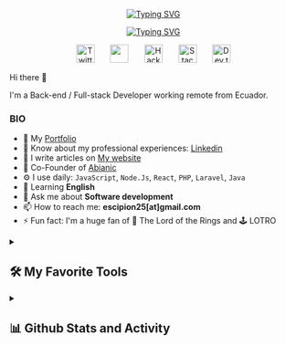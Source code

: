 <p align="center">
    <a href="https://git.io/typing-svg"><img src="https://readme-typing-svg.demolab.com?font=JetBrains+Mono&weight=600&size=25&duration=1&pause=1000&color=094067&center=true&repeat=false&width=500&lines=Cristhian+Garc%C3%ADa+V%C3%A9lez" alt="Typing SVG" /></a>
</p>
<p align="center">
    <a href="https://git.io/typing-svg"><img src="https://readme-typing-svg.demolab.com?font=JetBrains+Mono&weight=600&size=25&duration=3000&pause=1000&color=094067&center=true&width=500&lines=Back-end+%2F+Full-stack+developer;10%2B+Years+of+coding+experience;Allways+learning+new+things!" alt="Typing SVG" /></a>
</p>

<p align="center">
  <a href="https://twitter.com/crisgarlez"><img width="32px" alt="Twitter" title="Twitter" src="https://raw.githubusercontent.com/rahuldkjain/github-profile-readme-generator/master/src/images/icons/Social/twitter.svg"/></a>
  &#8287;&#8287;&#8287;&#8287;&#8287;
  <a href="https://linkedin.com/in/crisgarlez" alt="Linkedin" title="Linkedin"><img width="32px" src="https://raw.githubusercontent.com/rahuldkjain/github-profile-readme-generator/master/src/images/icons/Social/linked-in-alt.svg"/></a>
  &#8287;&#8287;&#8287;&#8287;&#8287;
  <a href="https://www.hackerrank.com/crisgarlez"><img width="32px" alt="HackerRank" title="HackerRank" src="https://raw.githubusercontent.com/rahuldkjain/github-profile-readme-generator/master/src/images/icons/Social/hackerrank.svg"></a>
  &#8287;&#8287;&#8287;&#8287;&#8287;
  <a href="https://stackoverflow.com/users/5083689"><img width="32px" alt="StackOverflow" title="StackOverflow" src="https://raw.githubusercontent.com/rahuldkjain/github-profile-readme-generator/master/src/images/icons/Social/stack-overflow.svg"/></a>
  &#8287;&#8287;&#8287;&#8287;&#8287;
  <a href="https://dev.to/crisgarlez"><img width="32px" alt="Dev.to" title="Dev.to" src="https://raw.githubusercontent.com/rahuldkjain/github-profile-readme-generator/master/src/images/icons/Social/devto.svg"/></a>
</p>

Hi there 👋

I'm a Back-end / Full-stack Developer working remote from Ecuador.

<h3>BIO</h3>

- 💼 My [Portfolio](https://github.com/crisgarlez/portfolio)
- 📄 Know about my professional experiences: [Linkedin](https://www.linkedin.com/in/crisgarlez/)
- 📝 I write articles on [My website](https://crisgarlez.com/)
- 🌱 Co-Founder of [Abianic](https://abianic.com)
- ⚙️ I use daily: `JavaScript`, `Node.Js`, `React`, `PHP`, `Laravel`, `Java`
- 📖 Learning **English**
- 💬 Ask me about **Software development**
- 📫 How to reach me: **escipion25[at]gmail.com**
- ⚡️ Fun fact: I'm a huge fan of 🌋 The Lord of the Rings and 🕹️ LOTRO

<details> 
  <summary><h2>🛠️ My Favorite Tools</h2></summary>
  <h3>👨‍💻 Programming and Markup Languages</h3>
  <p>
    <a href="https://github.com/search?q=user%3Acrisgarlez+language%3Aphp"><img alt="PHP" src="https://img.shields.io/badge/PHP-777BB4.svg?logo=php&logoColor=white"></a>
    <a href="https://github.com/search?q=user%3Acrisgarlez+language%3AtypeScript"><img alt="TypeScript" src="https://img.shields.io/badge/TypeScript-007ACC.svg?logo=typescript&logoColor=white"></a>
    <a href="https://github.com/search?q=user%3Acrisgarlez+language%3Ajavascript"><img alt="JavaScript" src="https://img.shields.io/badge/JavaScript-F7DF1E.svg?logo=javascript&logoColor=black"></a>
    <a href="https://github.com/search?q=user%3Acrisgarlez+language%3Ahtml"><img alt="HTML" src="https://img.shields.io/badge/HTML-E34F26.svg?logo=html5&logoColor=white"></a>
    <a href="https://github.com/search?q=user%3Acrisgarlez+language%3Acss"><img alt="CSS" src="https://img.shields.io/badge/CSS-1572B6.svg?logo=css3&logoColor=white"></a>
    <a href="https://github.com/search?q=user%3Acrisgarlez+language%3Ajavascript"><img alt="Node.js" src="https://img.shields.io/badge/Node.js-43853D.svg?logo=node.js&logoColor=white"></a>
    <a href="https://github.com/search?q=user%3Acrisgarlez+language%3Ajava"><img alt="Java" src="https://custom-icon-badges.demolab.com/badge/Java-007396.svg?logo=java&logoColor=white"></a>
    <a href="https://github.com/search?q=user%3Acrisgarlez+language%3Amarkdown"><img alt="Markdown" src="https://img.shields.io/badge/Markdown-000000.svg?logo=markdown&logoColor=white"></a>
  </p>

  <h3>🧰 Frameworks and Libraries</h3>

  <p>
      <a href="#"><img alt="Next.js" src="https://custom-icon-badges.demolab.com/badge/Next.js-black.svg?logo=Next.js&logoColor=white"></a>
      <a href="#"><img alt="NestJs" src="https://custom-icon-badges.demolab.com/badge/NestJs-black.svg?logo=nestjs&logoColor=white"></a>
      <a href="#"><img alt="Laravel" src="https://custom-icon-badges.demolab.com/badge/laravel-red.svg?logo=laravel&logoColor=white"></a>
      <a href="#"><img alt="Tailwindcss" src="https://custom-icon-badges.demolab.com/badge/tailwindcss-blue.svg?logo=tailwindcss&logoColor=white"></a>
      <a href="#"><img alt="React" src="https://img.shields.io/badge/React-20232a.svg?logo=react&logoColor=%2361DAFB"></a>
      <a href="#"><img alt="Symfony" src="https://img.shields.io/badge/Symfony-111111.svg?logo=symfony&logoColor=white"></a>
      <a href="#"><img alt="Angular" src="https://custom-icon-badges.demolab.com/badge/angular-red.svg?logo=angular&logoColor=white"></a>
      <a href="#"><img alt="Spring" src="https://custom-icon-badges.demolab.com/badge/spring-green.svg?logo=spring&logoColor=white"></a>
      <a href="#"><img alt="Redux" src="https://custom-icon-badges.demolab.com/badge/redux-blue.svg?logo=redux&logoColor=white"></a>
  </p>

  <h3>🗄️ Software as a Service</h3>

  <p>
      <a href="#"><img alt="AWS" src ="https://custom-icon-badges.demolab.com/badge/aws-yellow.svg?logo=aws&logoColor=white"></a>
      <a href="#"><img alt="Vercel" src="https://img.shields.io/badge/Vercel-000000.svg?logo=vercel&logoColor=white"></a>
      <a href="#"><img alt="GitLab" src="https://custom-icon-badges.demolab.com/badge/gitlab-orange.svg?logo=gitlab&logoColor=white"></a>
      <a href="#"><img alt="Notion" src="https://img.shields.io/badge/Notion-010101.svg?logo=notion&logoColor=white"></a>
      <a href="#"><img alt="Jira" src="https://custom-icon-badges.demolab.com/badge/jira-blue.svg?logo=jira&logoColor=white"></a>
      <a href="#"><img alt="BitBucket" src="https://custom-icon-badges.demolab.com/badge/bitbucket-blue.svg?logo=bitbucket&logoColor=white"></a>
      
  </p>

  <h3>💻 Software</h3>

  <p>
      <a href="#"><img alt="MySQL" src="https://img.shields.io/badge/MySQL-00f.svg?logo=mysql&logoColor=white"></a>
      <a href="#"><img alt="Oracle" src ="https://img.shields.io/badge/Oracle-F00000.svg?logo=oracle&logoColor=white"></a>
      <a href="#"><img alt="MongoDB" src ="https://img.shields.io/badge/MongoDB-4ea94b.svg?logo=mongodb&logoColor=white"></a>
      <a href="#"><img alt="Docker" src="https://custom-icon-badges.demolab.com/badge/Docker-blue?logo=docker&logoColor=white"></a>
      <a href="#"><img alt="PostgreSQL" src ="https://img.shields.io/badge/PostgreSQL-316192.svg?logo=postgresql&logoColor=white"></a>
      <a href="#"><img alt="RabbitMQ" src="https://custom-icon-badges.demolab.com/badge/rabbitmq-yellow.svg?logo=rabbitmq&logoColor=white"></a>
      <a href="#"><img alt="Git" src="https://img.shields.io/badge/Git-F05033.svg?logo=git&logoColor=white"></a>
  </p>

  <h3>🧰 Tools</h3>

  <p>
      <a href="#"><img alt="Visual Studio Code" src="https://img.shields.io/badge/Visual%20Studio%20Code-0078d7.svg?logo=visual-studio-code&logoColor=white"></a>
      <a href="#"><img alt="Postman" src="https://img.shields.io/badge/Postman-FF6C37?logo=postman&logoColor=white"></a>
      <a href="#"><img alt="Stack Overflow" src="https://img.shields.io/badge/-Stack%20Overflow-FE7A16?logo=stack-overflow&logoColor=white"></a>
      <a href="#"><img alt="Discord" src="https://img.shields.io/badge/-Discord-5865F2.svg?logo=discord&logoColor=white"></a>
      <a href="#"><img alt="Dbeaver" src="https://custom-icon-badges.demolab.com/badge/-Dbeaver-372923?logo=dbeaver-mono&logoColor=white"></a>
  </p>
</details>

<details> 
  <summary><h2>📊 Github Stats and Activity</h2></summary>

  <h3>🔥 Streak Stats</h3>

  <p>
    <a href="https://github.com/DenverCoder1/github-readme-streak-stats">
      <img title="🔥 Get streak stats for your profile at git.io/streak-stats" alt="Crisgarlez's streak" src="https://streak-stats.demolab.com/?user=crisgarlez&theme=monokai-metallian&hide_border=true"/>
    </a>
    <p>🔥 Get streak stats for your profile at <a href="https://git.io/streak-stats">git.io/streak-stats</a></p>
  </p>

  <h3>💻 GitHub Profile Stats</h3>

  <!-- https://github.com/anuraghazra/github-readme-stats -->

  <a href="https://github.com/anuraghazra/github-readme-stats"><img alt="Crisgarlez's Github Stats" src="https://denvercoder1-github-readme-stats.vercel.app/api/?username=crisgarlez&show_icons=true&include_all_commits=true&count_private=true&theme=react&hide_border=true&bg_color=1F222E&title_color=F85D7F&icon_color=F8D866" height="192px"/></a>
  <a href="https://github.com/anuraghazra/github-readme-stats"><img alt="Crisgarlez's Top Languages" src="https://denvercoder1-github-readme-stats.vercel.app/api/top-langs/?username=crisgarlez&langs_count=8&layout=compact&theme=react&hide_border=true&bg_color=1F222E&title_color=F85D7F&icon_color=F8D866&hide=Jupyter%20Notebook,Roff" height="192px"/></a>
  <br/>

  <b>Note:</b> Top languages is only a metric of the languages my public code consists of and doesn't reflect experience or skill level.
  
  <!-- https://github.com/ashutosh00710/github-readme-activity-graph -->

  <a href="https://github.com/ashutosh00710/github-readme-activity-graph"><img alt="Crisgarlez's Activity Graph" src="https://github-readme-activity-graph.vercel.app/graph/?username=crisgarlez&bg_color=1F222E&color=F8D866&line=F85D7F&point=FFFFFF&hide_border=true" /></a>


</details>
